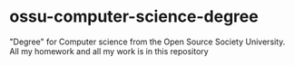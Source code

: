 # ossu-computer-science-degree
"Degree" for Computer science from the Open Source Society University. All my homework and all my work is in this repository
